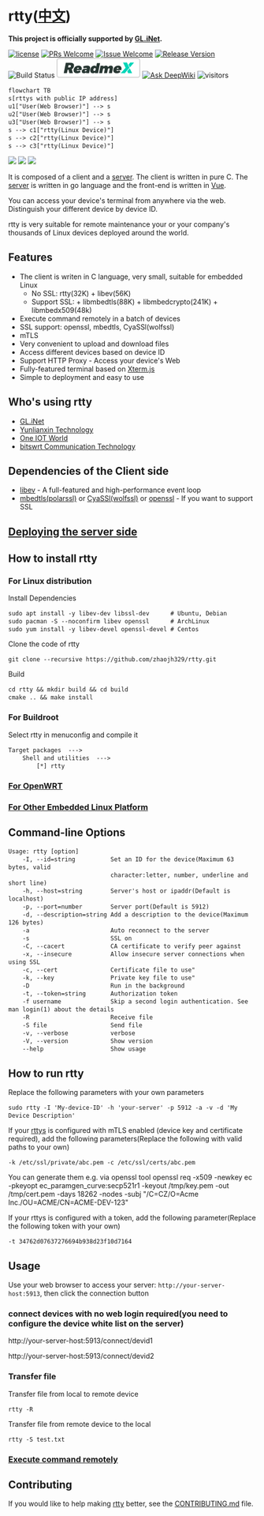 # rtty([中文](/README_ZH.md))

**This project is officially supported by [GL.iNet](https://github.com/gl-inet).**

[1]: https://img.shields.io/badge/license-MIT-brightgreen.svg?style=plastic
[2]: /LICENSE
[3]: https://img.shields.io/badge/PRs-welcome-brightgreen.svg?style=plastic
[4]: https://github.com/zhaojh329/rtty/pulls
[5]: https://img.shields.io/badge/Issues-welcome-brightgreen.svg?style=plastic
[6]: https://github.com/zhaojh329/rtty/issues/new
[7]: https://img.shields.io/badge/release-8.1.5-blue.svg?style=plastic
[8]: https://github.com/zhaojh329/rtty/releases
[9]: https://github.com/zhaojh329/rtty/workflows/build/badge.svg
[10]: https://raw.githubusercontent.com/CodePhiliaX/resource-trusteeship/main/readmex.svg
[11]: https://readmex.com/zhaojh329/rtty
[12]: https://deepwiki.com/badge.svg
[13]: https://deepwiki.com/zhaojh329/rtty

[![license][1]][2]
[![PRs Welcome][3]][4]
[![Issue Welcome][5]][6]
[![Release Version][7]][8]
![Build Status][9]
[![ReadmeX][10]][11]
[![Ask DeepWiki][12]][13]
![visitors](https://visitor-badge.laobi.icu/badge?page_id=zhaojh329.rtty)

[Xterm.js]: https://github.com/xtermjs/xterm.js
[libev]: http://software.schmorp.de/pkg/libev.html
[openssl]: https://github.com/openssl/openssl
[mbedtls(polarssl)]: https://github.com/ARMmbed/mbedtls
[CyaSSl(wolfssl)]: https://github.com/wolfSSL/wolfssl
[vue]: https://github.com/vuejs/vue
[server]: https://github.com/zhaojh329/rttys

```mermaid
flowchart TB
s[rttys with public IP address]
u1["User(Web Browser)"] --> s
u2["User(Web Browser)"] --> s
u3["User(Web Browser)"] --> s
s --> c1["rtty(Linux Device)"]
s --> c2["rtty(Linux Device)"]
s --> c3["rtty(Linux Device)"]
```

![](/doc/terminal.gif)
![](/doc/file.gif)
![](/doc/web.gif)

It is composed of a client and a [server]. The client is written in pure C. The [server] is written in go language
and the front-end is written in [Vue].

You can access your device's terminal from anywhere via the web. Distinguish your different device by device ID.

rtty is very suitable for remote maintenance your or your company's thousands of Linux devices deployed around
the world.

## Features
* The client is writen in C language, very small, suitable for embedded Linux
  - No SSL: rtty(32K) + libev(56K)
  - Support SSL: + libmbedtls(88K) + libmbedcrypto(241K) + libmbedx509(48k)
* Execute command remotely in a batch of devices 
* SSL support: openssl, mbedtls, CyaSSl(wolfssl)
* mTLS
* Very convenient to upload and download files
* Access different devices based on device ID
* Support HTTP Proxy - Access your device's Web
* Fully-featured terminal based on [Xterm.js]
* Simple to deployment and easy to use

## Who's using rtty
- [GL.iNet](https://www.gl-inet.com/)
- [Yunlianxin Technology](http://www.iyunlink.com/)
- [One IOT World](https://www.oneiotworld.com/)
- [bitswrt Communication Technology](http://bitswrt.com/)

## Dependencies of the Client side
* [libev] - A full-featured and high-performance event loop
* [mbedtls(polarssl)] or [CyaSSl(wolfssl)] or [openssl] - If you want to support SSL

## [Deploying the server side](https://github.com/zhaojh329/rttys)

## How to install rtty
### For Linux distribution

Install Dependencies

    sudo apt install -y libev-dev libssl-dev      # Ubuntu, Debian
    sudo pacman -S --noconfirm libev openssl      # ArchLinux
    sudo yum install -y libev-devel openssl-devel # Centos

Clone the code of rtty

    git clone --recursive https://github.com/zhaojh329/rtty.git

Build

    cd rtty && mkdir build && cd build
    cmake .. && make install

### For Buildroot
Select rtty in menuconfig and compile it

    Target packages  --->
        Shell and utilities  --->
            [*] rtty

### [For OpenWRT](/OPENWRT.md)

### [For Other Embedded Linux Platform](/CROSS_COMPILE.md)

## Command-line Options

    Usage: rtty [option]
        -I, --id=string          Set an ID for the device(Maximum 63 bytes, valid
                                 character:letter, number, underline and short line)
        -h, --host=string        Server's host or ipaddr(Default is localhost)
        -p, --port=number        Server port(Default is 5912)
        -d, --description=string Add a description to the device(Maximum 126 bytes)
        -a                       Auto reconnect to the server
        -s                       SSL on
        -C, --cacert             CA certificate to verify peer against
        -x, --insecure           Allow insecure server connections when using SSL
        -c, --cert               Certificate file to use"
        -k, --key                Private key file to use"
        -D                       Run in the background
        -t, --token=string       Authorization token
        -f username              Skip a second login authentication. See man login(1) about the details
        -R                       Receive file
        -S file                  Send file
        -v, --verbose            verbose
        -V, --version            Show version
        --help                   Show usage

## How to run rtty
Replace the following parameters with your own parameters

    sudo rtty -I 'My-device-ID' -h 'your-server' -p 5912 -a -v -d 'My Device Description'

If your [rttys](https://github.com/zhaojh329/rttys) is configured with mTLS enabled (device key and certificate required),
add the following parameters(Replace the following with valid paths to your own)

    -k /etc/ssl/private/abc.pem -c /etc/ssl/certs/abc.pem

You can generate them e.g. via openssl tool
    openssl req -x509 -newkey ec -pkeyopt ec_paramgen_curve:secp521r1 -keyout /tmp/key.pem -out /tmp/cert.pem -days 18262 -nodes -subj "/C=CZ/O=Acme Inc./OU=ACME/CN=ACME-DEV-123"

If your rttys is configured with a token, add the following parameter(Replace the following token with your own)

    -t 34762d07637276694b938d23f10d7164

## Usage
Use your web browser to access your server: `http://your-server-host:5913`, then click the connection button

### connect devices with no web login required(you need to configure the device white list on the server)
http://your-server-host:5913/connect/devid1

http://your-server-host:5913/connect/devid2

### Transfer file
Transfer file from local to remote device

	rtty -R

Transfer file from remote device to the local

	rtty -S test.txt

### [Execute command remotely](/COMMAND.md)

## Contributing
If you would like to help making [rtty](https://github.com/zhaojh329/rtty) better,
see the [CONTRIBUTING.md](https://github.com/zhaojh329/rtty/blob/master/CONTRIBUTING.md) file.
